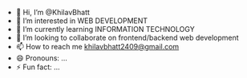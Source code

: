 - 👋 Hi, I’m @KhilavBhatt
- 👀 I’m interested in WEB DEVELOPMENT 
- 🌱 I’m currently learning INFORMATION TECHNOLOGY
- 💞️ I’m looking to collaborate on frontend/backend web development 
- 📫 How to reach me khilavbhatt2409@gmail.com
- 😄 Pronouns: ...
- ⚡ Fun fact: ...

<!---
KhilavBhatt/KhilavBhatt is a ✨ special ✨ repository because its `README.md` (this file) appears on your GitHub profile.
You can click the Preview link to take a look at your changes.
--->
